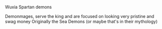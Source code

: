 Wuxia
Spartan demons

Demonmages, serve the king and are focused on looking very pristine and swag money
Originally the Sea Demons (or maybe that's in their mythology)